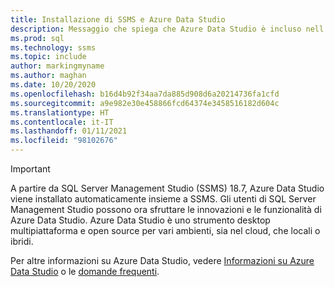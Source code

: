 ```yaml
---
title: Installazione di SSMS e Azure Data Studio
description: Messaggio che spiega che Azure Data Studio è incluso nell'installazione di SSMS.
ms.prod: sql
ms.technology: ssms
ms.topic: include
author: markingmyname
ms.author: maghan
ms.date: 10/20/2020
ms.openlocfilehash: b16d4b92f34aa7da885d908d6a20214736fa1cfd
ms.sourcegitcommit: a9e982e30e458866fcd64374e3458516182d604c
ms.translationtype: HT
ms.contentlocale: it-IT
ms.lasthandoff: 01/11/2021
ms.locfileid: "98102676"
---
```

> [!Important]
> A partire da SQL Server Management Studio (SSMS) 18.7, Azure Data Studio viene installato automaticamente insieme a SSMS. Gli utenti di SQL Server Management Studio possono ora sfruttare le innovazioni e le funzionalità di Azure Data Studio. Azure Data Studio è uno strumento desktop multipiattaforma e open source per vari ambienti, sia nel cloud, che locali o ibridi.
>
> Per altre informazioni su Azure Data Studio, vedere [Informazioni su Azure Data Studio](../azure-data-studio/what-is-azure-data-studio.md) o le [domande frequenti](../azure-data-studio/faq.md).